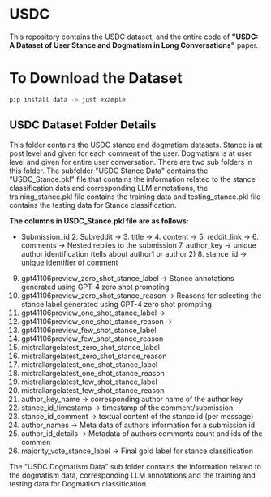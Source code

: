 # USDC
This repository contains the USDC dataset, and the entire code of **"USDC: A Dataset of User Stance and Dogmatism in Long Conversations"** paper.

# To Download the Dataset
``` bash
pip install data -> just example
```


## USDC Dataset Folder Details
This folder contains the USDC stance and dogmatism datasets. Stance is at post level and given for each comment of the user. Dogmatism is at user level and given for entire user conversation.
There are two sub folders in this folder. The subfolder "USDC Stance Data" contains the "USDC_Stance.pkl" file that contains the information related to the stance classification data and corresponding LLM annotations, the training_stance.pkl file contains the training data and testing_stance.pkl file contains the testing data for Stance classification. 

**The columns in USDC_Stance.pkl file are as follows:**
- Submission_id 
  2. Subreddit ->
  3. title ->
  4. content ->
  5. reddit_link ->
  6. comments -> Nested replies to the submission
  7. author_key -> unique author identification (tells about author1 or author 2)
  8. stance_id -> unique identifier of comment
9. gpt41106preview_zero_shot_stance_label -> Stance annotations generated using GPT-4 zero shot prompting
10. gpt41106preview_zero_shot_stance_reason -> Reasons for selecting the stance label generated using GPT-4 zero shot prompting
11. gpt41106preview_one_shot_stance_label ->
12. gpt41106preview_one_shot_stance_reason ->
13. gpt41106preview_few_shot_stance_label
14. gpt41106preview_few_shot_stance_reason
15. mistrallargelatest_zero_shot_stance_label
16. mistrallargelatest_zero_shot_stance_reason
17. mistrallargelatest_one_shot_stance_label
18. mistrallargelatest_one_shot_stance_reason
19. mistrallargelatest_few_shot_stance_label
20. mistrallargelatest_few_shot_stance_reason
21. author_key_name -> corresponding author name of the author key
22. stance_id_timestamp -> timestamp of the comment/submission
24. stance_id_comment -> textual content of the stance id (per message)
25. author_names -> Meta data of authors information for a submission id
26. author_id_details -> Metadata of authors comments count and ids of the commen
27. majority_vote_stance_label -> Final gold label for stance classification

The "USDC Dogmatism Data" sub folder contains the information related to the dogmatism data, corresponding LLM annotations and the training and testing data for Dogmatism classification.



